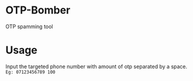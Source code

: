 # OTP-Bomber
OTP spamming tool

# Usage
Input the targeted phone number with amount of otp separated by a space.
   `Eg: 07123456789 100`
